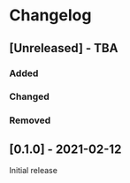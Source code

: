 # Changelog

## [Unreleased] - TBA
### Added

### Changed

### Removed

## [0.1.0] - 2021-02-12
Initial release
